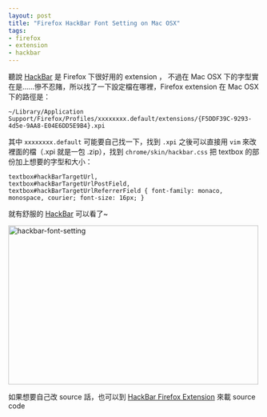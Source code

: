 ```yaml
---
layout: post
title: "Firefox HackBar Font Setting on Mac OSX"
tags:
- firefox
- extension
- hackbar
---
```


聽說 [HackBar](https://addons.mozilla.org/en-us/firefox/addon/hackbar/) 是 Firefox 下很好用的 extension ，
不過在 Mac OSX 下的字型實在是......慘不忍賭，所以找了一下設定檔在哪裡，Firefox extension 在 Mac OSX 下的路徑是：

    ~/Library/Application Support/Firefox/Profiles/xxxxxxxx.default/extensions/{F5DDF39C-9293-4d5e-9AA8-E04E6DD5E9B4}.xpi

其中 `xxxxxxxx.default` 可能要自己找一下，找到 `.xpi` 之後可以直接用 `vim` 來改裡面的檔（.xpi 就是一包 .zip），找到
`chrome/skin/hackbar.css` 把 textbox 的部份加上想要的字型和大小：

    textbox#hackBarTargetUrl,
    textbox#hackBarTargetUrlPostField,
    textbox#hackBarTargetUrlReferrerField { font-family: monaco, monospace, courier; font-size: 16px; }

就有舒服的 [HackBar](https://addons.mozilla.org/en-us/firefox/addon/hackbar/) 可以看了~

<a href="http://www.flickr.com/photos/51077287@N06/7636698076/" title="Flickr 上 sunrisedm4 的 hackbar-font-setting"><img src="http://farm8.staticflickr.com/7248/7636698076_ccf7da7915.jpg" width="500" height="318" alt="hackbar-font-setting"></a>

如果想要自己改 source 話，也可以到 [HackBar Firefox Extension](http://code.google.com/p/hackbar/) 來載 source code
